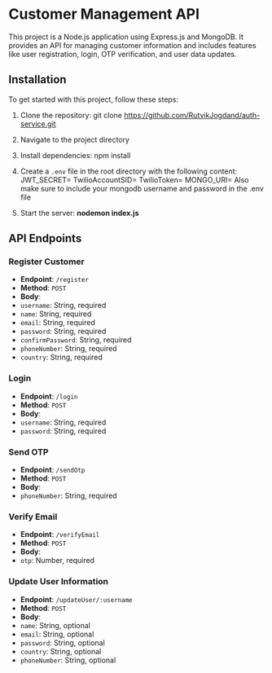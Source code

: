 # Customer Management API

This project is a Node.js application using Express.js and MongoDB. It provides an API for managing customer information and includes features like user registration, login, OTP verification, and user data updates.

## Installation

To get started with this project, follow these steps:

1. Clone the repository:
git clone https://github.com/RutvikJogdand/auth-service.git

2. Navigate to the project directory

3. Install dependencies:
npm install

4. Create a `.env` file in the root directory with the following content:
JWT_SECRET=<your-jwt-secret>
TwilioAccountSID=<your-twilio-account-sid>
TwilioToken=<your-twilio-token>
MONGO_URI=<your-mongoDB-uri>
Also make sure to include your mongodb username and password in the .env file

5. Start the server: <b>nodemon index.js</b>


## API Endpoints

### Register Customer
- **Endpoint**: `/register`
- **Method**: `POST`
- **Body**:
- `username`: String, required
- `name`: String, required
- `email`: String, required
- `password`: String, required
- `confirmPassword`: String, required
- `phoneNumber`: String, required
- `country`: String, required

### Login
- **Endpoint**: `/login`
- **Method**: `POST`
- **Body**:
- `username`: String, required
- `password`: String, required

### Send OTP
- **Endpoint**: `/sendOtp`
- **Method**: `POST`
- **Body**:
- `phoneNumber`: String, required

### Verify Email
- **Endpoint**: `/verifyEmail`
- **Method**: `POST`
- **Body**:
- `otp`: Number, required

### Update User Information
- **Endpoint**: `/updateUser/:username`
- **Method**: `POST`
- **Body**:
- `name`: String, optional
- `email`: String, optional
- `password`: String, optional
- `country`: String, optional
- `phoneNumber`: String, optional



